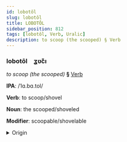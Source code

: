 ```yaml
---
id: lobotôl
slug: lobotôl
title: LOBOTÔL
sidebar_position: 812
tags: [lobotôl, Verb, Uralic]
description: to scoop (the scooped) § Verb
---
```


### lobotôl&emsp;<span kind="abugida">ʓʋc͊ı</span>

*to scoop (the scooped)* **§** [Verb](../../tags/Verb)

**IPA**: /ˈlɑ.bɑ.tol/

**Verb**: to scoop/shovel

**Noun**: the scooped/shoveled

**Modifier**: scoopable/shovelable

<details>
    <summary>Origin</summary>
    Hungarian lapátol [ˈlɒpaːtol]<br/>
    <em>Uralic Language Family</em>
</details>